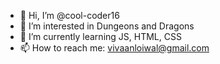 - 👋 Hi, I’m @cool-coder16
- 👀 I’m interested in Dungeons and Dragons
- 🌱 I’m currently learning JS, HTML, CSS
- 📫 How to reach me: vivaanloiwal@gmail.com

<!---
cool-coder16/cool-coder16 is a ✨ special ✨ repository because its `README.md` (this file) appears on your GitHub profile.
You can click the Preview link to take a look at your changes.
--->
